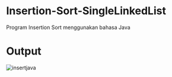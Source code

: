 # Insertion-Sort-SingleLinkedList

Program Insertion Sort menggunakan bahasa Java

# Output

![insertjava](https://user-images.githubusercontent.com/52452132/100356818-59e4f600-3026-11eb-9e32-d2ebe8464e0d.png)
